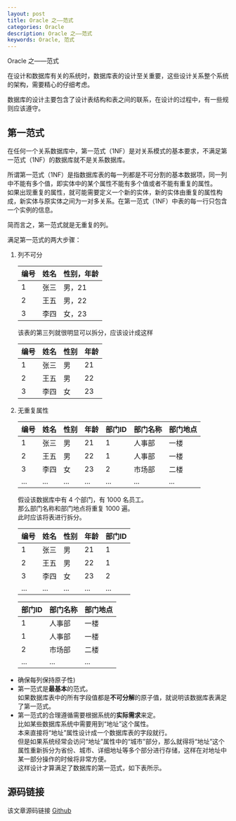 ```yaml
---
layout: post
title: Oracle 之——范式
categories: Oracle
description: Oracle 之——范式
keywords: Oracle, 范式
---
```


Oracle 之——范式

在设计和数据库有关的系统时，数据库表的设计至关重要，这些设计关系整个系统的架构，需要精心的仔细考虑。

数据库的设计主要包含了设计表结构和表之间的联系，在设计的过程中，有一些规则应该遵守。

## 第一范式
在任何一个关系数据库中，第一范式（1NF）是对关系模式的基本要求，不满足第一范式（1NF）的数据库就不是关系数据库。

所谓第一范式（1NF）是指数据库表的每一列都是不可分割的基本数据项，同一列中不能有多个值，即实体中的某个属性不能有多个值或者不能有重复的属性。<br>
如果出现重复的属性，就可能需要定义一个新的实体，新的实体由重复的属性构成，新实体与原实体之间为一对多关系。在第一范式（1NF）中表的每一行只包含一个实例的信息。

简而言之，第一范式就是无重复的列。

满足第一范式的两大步骤：
1. 列不可分<br>
	
	| 编号 | 姓名 | 性别，年龄 |
	| ------ | ------ | --------------- | 
	| 1 | 张三 | 男，21 |
	| 2 | 王五 | 男，22 |
	| 3 | 李四 | 女，23 |
	
	该表的第三列就很明显可以拆分，应该设计成这样
	
	| 编号 | 姓名 | 性别 | 年龄 |
	| ---- | ---- | ---- | ---- |
	| 1 | 张三 | 男 | 21 |
	| 2 | 王五 | 男 | 22 |
	| 3 | 李四 | 女 | 23 |
	
2. 无重复属性

	| 编号 | 姓名 | 性别 | 年龄 | 部门ID | 部门名称 | 部门地点 |
	| ---- | ---- | ---- | ---- | ---- | ---- | ---- |
	| 1 | 张三 | 男 | 21 | 1 | 人事部 | 一楼 |
	| 2 | 王五 | 男 | 22 | 1 | 人事部 | 一楼 |
	| 3 | 李四 | 女 | 23 | 2 | 市场部 | 二楼 |
	| ... | ... | ... | ... | ... | ... | ... |
	
	假设该数据库中有 4 个部门，有 1000 名员工。<br>
	那么部门名称和部门地点将重复 1000 遍。<br>
	此时应该将表进行拆分。
	
	| 编号 | 姓名 | 性别 | 年龄 | 部门ID |
	| ---- | ---- | ---- | ---- | ---- |
	| 1 | 张三 | 男 | 21 | 1 |
	| 2 | 王五 | 男 | 22 | 1 |
	| 3 | 李四 | 女 | 23 | 2 |
	| ... | ... | ... | ... | ... |
	
	| 部门ID | 部门名称 | 部门地点 |
	| ---- | ---- | ---- |
	| 1 | 人事部 | 一楼 |
	| 1 | 人事部 | 一楼 |
	| 2 | 市场部 | 二楼 |
	| ... | ... | ... |
	
	
	
	
- 确保每列保持原子性) 
- 第一范式是**最基本**的范式。<br>
	如果数据库表中的所有字段值都是**不可分解**的原子值，就说明该数据库表满足了第一范式。 
- 第一范式的合理遵循需要根据系统的**实际需求**来定。<br>
	比如某些数据库系统中需要用到“地址”这个属性。<br>
	本来直接将“地址”属性设计成一个数据库表的字段就行。<br>
	但是如果系统经常会访问“地址”属性中的“城市”部分，那么就得将“地址”这个属性重新拆分为省份、城市、详细地址等多个部分进行存储，这样在对地址中某一部分操作的时候将非常方便。<br>
	这样设计才算满足了数据库的第一范式，如下表所示。


## 源码链接
该文章源码链接 [Github](url)